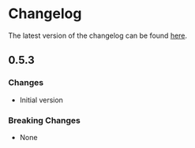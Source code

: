 # Changelog

The latest version of the changelog can be found [here](/Azure/bicep-registry-modules/blob/main/avm/res/network/dns-zone/CHANGELOG.md).

## 0.5.3

### Changes

- Initial version

### Breaking Changes

- None
